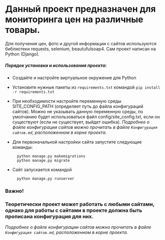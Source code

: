# Данный проект предназначен для мониторинга цен на различные товары.
Для получения цен, фото и другой информации с сайтов используются библиотеки
requests, selenium, beautufulsoap4.
Сам проект написан на Python (Django).

##### Порядок установки и использования проекта:
- Создайте и наcтройте виртуальное окружение для Python
- Установите нужные пакеты из `requirements.txt` командой `pip install -r requirements.txt`
- При необходимости настройте переменную среды SITE_CONFIG_PATH (определяет путь
до файла конфигураций сайтов). 
Можно не указывать данную переменную среды, по умолчанию
будет использоваться файл config/site_config.txt, если он существуют (если
не существует, выйдет ошибка).
_Подробнее о файле конфигурации сайтов можно прочитать 
в файле `Конфигурация сайтов.md`, расположенном в корне проекта._ 
- Для первоначальной настройки сайта запустите следующие команды:

        python manage.py makemigrations
        python manage.py migrate

- Сайт запускается командой
        
        python manage.py runserver



### Важно!
### Теоретически проект может работать с любыми сайтами, однако для работы с сайтами в проекте должна быть прописана конфигурация для них.
_Подробнее о файле конфигурации сайтов можно прочитать 
в файле `Конфигурация сайтов.md`, расположенном в корне проекта._